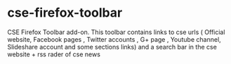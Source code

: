 cse-firefox-toolbar
===================

CSE Firefox Toolbar add-on.
This toolbar contains links to cse urls ( Official website, Facebook pages , Twitter accounts , G+ page , Youtube channel, Slideshare account and some sections links) and a search bar in the cse website + rss rader of cse news
